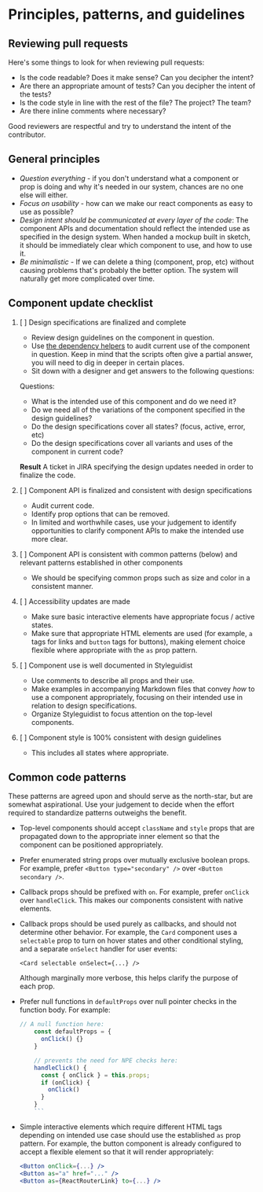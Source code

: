 # Principles, patterns, and guidelines

## Reviewing pull requests

Here's some things to look for when reviewing pull requests:

- Is the code readable? Does it make sense? Can you decipher the intent?
- Are there an appropriate amount of tests? Can you decipher the intent of the
  tests?
- Is the code style in line with the rest of the file? The project? The team?
- Are there inline comments where necessary?

Good reviewers are respectful and try to understand the intent of the
contributor.

## General principles

* *Question everything* - if you don't understand what a component or prop is doing and why it's needed in our system, chances are no one else will either.
* *Focus on usability* - how can we make our react components as easy to use as possible?
* *Design intent should be communicated at every layer of the code*: The component APIs and documentation should reflect the intended use as specified in the design system. When handed a mockup built in sketch, it should be immediately clear which component to use, and how to use it.
* *Be minimalistic* - If we can delete a thing (component, prop, etc) without causing problems that's probably the better option. The system will naturally get more complicated over time.

## Component update checklist

1. [ ] Design specifications are finalized and complete
    * Review design guidelines on the component in question.
    * Use [the dependency helpers](https://github.com/puppetlabs/react-component-dependents) to audit current use of the component in question. Keep in mind that the scripts often give a partial answer, you will need to dig in deeper in certain places.
    * Sit down with a designer and get answers to the following questions:

    Questions:

    * What is the intended use of this component and do we need it?
    * Do we need all of the variations of the component specified in the design guidelines?
    * Do the design specifications cover all states? (focus, active, error, etc)
    * Do the design specifications cover all variants and uses of the component in current code?

    **Result** A ticket in JIRA specifying the design updates needed in order to finalize the code.
2. [ ] Component API is finalized and consistent with design specifications
    * Audit current code.
    * Identify prop options that can be removed.
    * In limited and worthwhile cases, use your judgement to identify opportunities to clarify component APIs to make the intended use more clear.
4. [ ] Component API is consistent with common patterns (below) and relevant patterns established in other components
    * We should be specifying common props such as size and color in a consistent manner.
5. [ ] Accessibility updates are made
    * Make sure basic interactive elements have appropriate focus / active states.
    * Make sure that appropriate HTML elements are used (for example, `a` tags for links and `button` tags for buttons), making element choice flexible where appropriate with the `as` prop pattern.
6. [ ] Component use is well documented in Styleguidist
    * Use comments to describe all props and their use.
    * Make examples in accompanying Markdown files that convey *how* to use a component appropriately, focusing on their intended use in relation to design specifications.
    * Organize Styleguidist to focus attention on the top-level components.
7. [ ] Component style is 100% consistent with design guidelines
    * This includes all states where appropriate.

## Common code patterns

These patterns are agreed upon and should serve as the north-star, but are somewhat aspirational. Use your judgement to decide when the effort required to standardize patterns outweighs the benefit.

* Top-level components should accept `className` and `style` props that are propagated down to the appropriate inner element so that the component can be positioned appropriately.
* Prefer enumerated string props over mutually exclusive boolean props. For example, prefer `<Button type="secondary" />` over `<Button secondary />`.
* Callback props should be prefixed with `on`. For example, prefer `onClick` over `handleClick`. This makes our components consistent with native elements.
* Callback props should be used purely as callbacks, and should not determine other behavior. For example, the `Card` component uses a `selectable` prop to turn on hover states and other conditional styling, and a separate `onSelect` handler for user events:

    ```
    <Card selectable onSelect={...} />
    ```

    Although marginally more verbose, this helps clarify the purpose of each prop.
* Prefer null functions in `defaultProps` over null pointer checks in the function body. For example:

    ```js
    // A null function here:
		const defaultProps = {
		  onClick() {}
		}

		// prevents the need for NPE checks here:
		handleClick() {
		  const { onClick } = this.props;
		  if (onClick) {
		    onClick()
		  }
		}
		```

* Simple interactive elements which require different HTML tags depending on intended use case should use the established `as` prop pattern. For example, the button component is already configured to accept a flexible element so that it will render appropriately:

    ```jsx
    <Button onClick={...} />
    <Button as="a" href="..." />
    <Button as={ReactRouterLink} to={...} />
    ```
